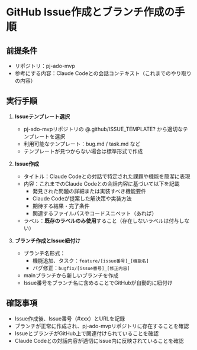 # GitHub Issue作成とブランチ作成の手順

## 前提条件

- リポジトリ：pj-ado-mvp
- 参考にする内容：Claude Codeとの会話コンテキスト（これまでのやり取りの内容）

## 実行手順

1. **Issueテンプレート選択**
    - pj-ado-mvpリポジトリの @.github/ISSUE_TEMPLATE? から適切なテンプレートを選択
    - 利用可能なテンプレート：bug.md / task.md など
    - テンプレートが見つからない場合は標準形式で作成

2. **Issue作成**
    - タイトル：Claude Codeとの対話で特定された課題や機能を簡潔に表現
    - 内容：これまでのClaude Codeとの会話内容に基づいて以下を記載
        - 発見された問題の詳細または実装すべき機能要件
        - Claude Codeが提案した解決策や実装方法
        - 期待する結果・完了条件
        - 関連するファイルパスやコードスニペット（あれば）
    - ラベル：**既存のラベルのみ使用**すること（存在しないラベルは付与しない）

3. **ブランチ作成とIssue紐付け**
    - ブランチ名形式：
        - 機能追加、タスク：`feature/[issue番号]_[機能名]`
        - バグ修正：`bugfix/[issue番号]_[修正内容]`
    - mainブランチから新しいブランチを作成
    - Issue番号をブランチ名に含めることでGitHubが自動的に紐付け

## 確認事項

- Issue作成後、Issue番号（#xxx）とURLを記録
- ブランチが正常に作成され、pj-ado-mvpリポジトリに存在することを確認
- IssueとブランチがGitHub上で関連付けられていることを確認
- Claude Codeとの対話内容が適切にIssue内に反映されていることを確認
